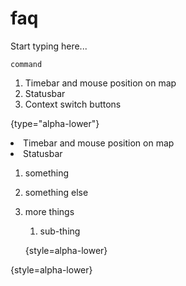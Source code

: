 # faq

Start typing here...

~~~Console
command
~~~


1. Timebar and mouse position on map
2. Statusbar
3. Context switch buttons

{type="alpha-lower"}

<list style="alpha-lower">
<li>
Timebar and mouse position on map
</li>
<li>
Statusbar
</li>
</list>

1. something
2. something else
3. more things
    1. sub-thing

   {style=alpha-lower}

{style=alpha-lower}
